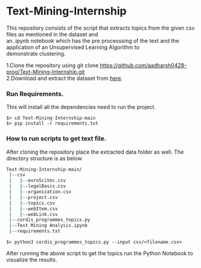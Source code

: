 # Text-Mining-Internship

This repository consists of the script that extracts topics from the given csv files as mentioned in the dataset and <br>
an .ipynb notebook which has the pre processsing of the text and the application of an Unsupervised Learning Algorithm to <br>
demonstrate clustering. <br>

1.Clone the repository using git clone https://github.com/aadharsh0428-prog/Text-Mining-Internship.git <br>
2.Download and extract the dataset from [here](https://cordis.europa.eu/data/cordis-h2020projects-csv.zip). <br>

### Run Requirements. 
This will install all the dependencies need to run the project.

```
$> cd Text-Mining-Internship-main
$> pip install -r requirements.txt
```

### How to run scripts to get text file.

After cloning the repository place the extracted data folder as well. The directory structure is as below <br>

```bash
Text-Mining-Internship-main/
 |--csv
 |   |--euroSciVoc.csv
 |   |--legalBasis.csv
 |   |--organization.csv
 |   |--project.csv
 |   |--topics.csv
 |   |--webItem.csv
 |   |--webLink.csv
 |--cordis_programmes_topics.py
 |--Text Mining Analysis.ipynb
 |--requirements.txt
```
```
$> python3 cordis_programmes_topics.py --input csv/<filename.csv>
```
After running the above script to get the topics run the Python Notebook to visualize the results.
